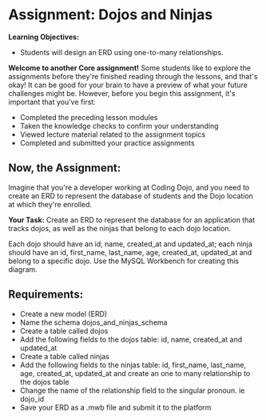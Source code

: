 # Assignment: Dojos and Ninjas
**Learning Objectives:**

- Students will design an ERD using one-to-many relationships.

**Welcome to another Core assignment!** Some students like to explore the assignments before they're finished reading through the lessons, and that's okay! It can be good for your brain to have a preview of what your future challenges might be. However, before you begin this assignment, it's important that you've first:

- Completed the preceding lesson modules
- Taken the knowledge checks to confirm your understanding
- Viewed lecture material related to the assignment topics
- Completed and submitted your practice assignments

## Now, the Assignment:
Imagine that you're a developer working at Coding Dojo, and you need to create an ERD to represent the database of students and the Dojo location at which they're enrolled.



**Your Task:** Create an ERD to represent the database for an application that tracks dojos, as well as the ninjas that belong to each dojo location.

Each dojo should have an id, name, created_at and updated_at; each ninja should have an id, first_name, last_name, age, created_at, updated_at and belong to a specific dojo. Use the MySQL Workbench for creating this diagram.

## Requirements:

- Create a new model (ERD)
- Name the schema dojos_and_ninjas_schema
- Create a table called dojos
- Add the following fields to the dojos table: id, name, created_at and updated_at
- Create a table called ninjas
- Add the following fields to the ninjas table: id, first_name, last_name, age, created_at, updated_at and create an one to many relationship to the dojos table
- Change the name of the relationship field to the singular pronoun. ie dojo_id
- Save your ERD as a .mwb file and submit it to the platform
